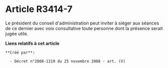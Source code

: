 # Article R3414-7

Le président du conseil d'administration peut inviter à siéger aux séances de ce dernier avec voix consultative toute
personne dont la présence serait jugée utile.

**Liens relatifs à cet article**

	**Créé par**:

	  - Décret n°2008-1219 du 25 novembre 2008 - art. (V)
